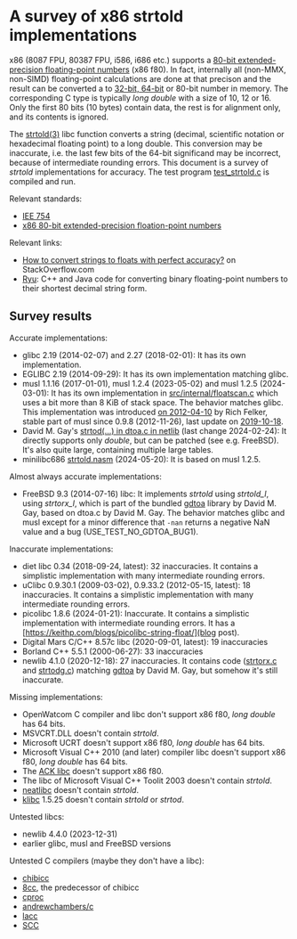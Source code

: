 # A survey of x86 strtold implementations

x86 (8087 FPU, 80387 FPU, i586, i686 etc.) supports a [80-bit
extended-precision floating-point numbers](https://en.wikipedia.org/wiki/Extended_precision#x86_extended_precision_format)
(x86 f80). In fact, internally all (non-MMX, non-SIMD) floating-point
calculations are done at that precison and the result can be converted a to
[32-bit, 64-bit](https://en.wikipedia.org/wiki/IEEE_754) or 80-bit number in
memory. The corresponding C type is typically *long double* with a size of
10, 12 or 16. Only the first 80 bits (10 bytes) contain data, the rest is
for alignment only, and its contents is ignored.

The [strtold(3)](https://linux.die.net/man/3/strtold) libc function converts
a string (decimal, scientific notation or hexadecimal floating point) to a
long double. This conversion may be inaccurate, i.e. the last few bits of
the 64-bit significand may be incorrect, because of intermediate rounding
errors. This document is a survey of *strtold* implementations for accuracy.
The test program
[test_strtold.c](https://github.com/pts/minilibc686/blob/master/test/test_strtold.c)
is compiled and run.

Relevant standards:

* [IEE 754](https://en.wikipedia.org/wiki/IEEE_754-1985)
* [x86 80-bit extended-precision floation-point numbers](https://en.wikipedia.org/wiki/Extended_precision#x86_extended_precision_format)

Relevant links:

* [How to convert strings to floats with perfect accuracy?](https://stackoverflow.com/questions/2174012/how-to-convert-strings-to-floats-with-perfect-accuracy) on StackOverflow.com
* [Ryu](https://github.com/ulfjack/ryu): C++ and Java code for converting binary floating-point numbers to their shortest decimal string form.

## Survey results

Accurate implementations:

* glibc 2.19 (2014-02-07) and 2.27 (2018-02-01): It has its own implementation.
* EGLIBC 2.19 (2014-09-29): It has its own implementation matching glibc.
* musl 1.1.16 (2017-01-01), musl 1.2.4 (2023-05-02) and musl 1.2.5
  (2024-03-01): It has its own implementation in
  [src/internal/floatscan.c](https://git.musl-libc.org/cgit/musl/log/src/internal/floatscan.c)
  which uses a bit more than 8 KiB of stack space. The behavior matches
  glibc. This implementation was introduced [on
  2012-04-10](https://git.musl-libc.org/cgit/musl/commit/src/internal/floatscan.c?id=415c4cd7fdb3e8b7476fbb2be2390f4592cf5165)
  by Rich Felker, stable part of musl since 0.9.8 (2012-11-26), last update on
  [2019-10-18](https://git.musl-libc.org/cgit/musl/commit/src/internal/floatscan.c?id=bff78954995b115e469aadb7636357798978fffd).
* David M. Gay's [strtod(...) in dtoa.c in netlib](https://www.netlib.org/fp/dtoa.c) (last change 2024-02-24): It directly supports only *double*, but can be patched (see e.g. FreeBSD). It's also quite large, containing multiple large tables.
* minilibc686 [strtold.nasm](https://github.com/pts/minilibc686/blob/40d3704c294ff532c8cc2a88ab18a8241e5fb484/src/strtold.nasm) (2024-05-20): It is based on musl 1.2.5.

Almost always accurate implementations:

* FreeBSD 9.3 (2014-07-16) libc: It implements *strtold* using *strtold\_l*,
  using *strtorx\_l*, which is part of the bundled
  [gdtoa](https://github.com/jwiegley/gdtoa) library by David M. Gay, based on dtoa.c by
  David M. Gay. The behavior matches glibc and musl except for a minor
  difference that `-nan` returns a negative NaN value and a bug
  (USE_TEST_NO_GDTOA_BUG1).

Inaccurate implementations:

* diet libc 0.34 (2018-09-24, latest): 32 inaccuracies. It contains a simplistic implementation with many intermediate rounding errors.
* uClibc 0.9.30.1 (2009-03-02), 0.9.33.2 (2012-05-15, latest): 18 inaccuracies. It contains a simplistic implementation with many intermediate rounding errors.
* picolibc 1.8.6 (2024-01-21): Inaccurate. It contains a simplistic implementation with intermediate rounding errors. It has a [https://keithp.com/blogs/picolibc-string-float/](blog post).
* Digital Mars C/C++ 8.57c libc (2020-09-01, latest): 19 inaccuracies
* Borland C++ 5.5.1 (2000-06-27): 33 inaccuracies
* newlib 4.1.0 (2020-12-18): 27 inaccuracies. It contains code
  ([strtorx.c](https://github.com/jwiegley/gdtoa/blob/master/strtorx.c) and
  [strtodg.c](https://github.com/jwiegley/gdtoa/blob/master/strtordg.c))
  matching [gdtoa](https://github.com/jwiegley/gdtoa) by David M. Gay, but
  somehow it's still inaccurate.

Missing implementations:

* OpenWatcom C compiler and libc don't support x86 f80, *long double* has 64 bits.
* MSVCRT.DLL doesn't contain *strtold*.
* Microsoft UCRT doesn't support x86 f80, *long double* has 64 bits.
* Microsoft Visual C++ 2010 (and later) compiler libc doesn't support x86 f80, *long double* has 64 bits.
* The [ACK libc](https://github.com/davidgiven/ack) doesn't support x86 f80.
* The libc of Microsoft Visual C++ Toolit 2003 doesn't contain *strtold*.
* [neatlibc](https://github.com/aligrudi/neatlibc) doesn't contain *strtold*.
* [klibc](https://en.wikipedia.org/wiki/Klibc) 1.5.25 doesn't contain *strtold* or *strtod*.

Untested libcs:

* newlib 4.4.0 (2023-12-31)
* earlier glibc, musl and FreeBSD versions

Untested C compilers (maybe they don't have a libc):

* [chibicc](https://github.com/rui314/chibicc)
* [8cc](https://github.com/rui314/8cc), the predecessor of chibicc
* [cproc](https://github.com/michaelforney/cproc)
* [andrewchambers/c](https://github.com/andrewchambers/c)
* [lacc](https://github.com/larmel/lacc)
* [SCC](http://www.simple-cc.org/)
